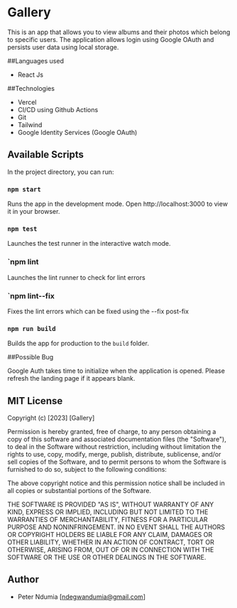# Gallery

This is an app that allows you to view albums and their photos which belong to specific users. The application allows login using Google OAuth and persists user data using local storage. 

##Languages used

- React Js

##Technologies

- Vercel 
- CI/CD using Github Actions
- Git
- Tailwind
- Google Identity Services (Google OAuth)

## Available Scripts

In the project directory, you can run:

### `npm start`

Runs the app in the development mode.
Open http://localhost:3000 to view it in your browser.

### `npm test`

Launches the test runner in the interactive watch mode.

### `npm lint

Launches the lint runner to check for lint errors

### `npm lint--fix

Fixes the lint errors which can be fixed using the --fix post-fix

### `npm run build`

Builds the app for production to the `build` folder.

##Possible Bug

Google Auth takes time to initialize when the application is opened. Please refresh the landing page if it appears blank.


## MIT License

Copyright (c) [2023] [Gallery]

Permission is hereby granted, free of charge, to any person obtaining a copy
of this software and associated documentation files (the "Software"), to deal
in the Software without restriction, including without limitation the rights
to use, copy, modify, merge, publish, distribute, sublicense, and/or sell
copies of the Software, and to permit persons to whom the Software is
furnished to do so, subject to the following conditions:

The above copyright notice and this permission notice shall be included in all
copies or substantial portions of the Software.

THE SOFTWARE IS PROVIDED "AS IS", WITHOUT WARRANTY OF ANY KIND, EXPRESS OR
IMPLIED, INCLUDING BUT NOT LIMITED TO THE WARRANTIES OF MERCHANTABILITY,
FITNESS FOR A PARTICULAR PURPOSE AND NONINFRINGEMENT. IN NO EVENT SHALL THE
AUTHORS OR COPYRIGHT HOLDERS BE LIABLE FOR ANY CLAIM, DAMAGES OR OTHER
LIABILITY, WHETHER IN AN ACTION OF CONTRACT, TORT OR OTHERWISE, ARISING FROM,
OUT OF OR IN CONNECTION WITH THE SOFTWARE OR THE USE OR OTHER DEALINGS IN THE
SOFTWARE.

## Author

- Peter Ndumia [ndegwandumia@gmail.com]
